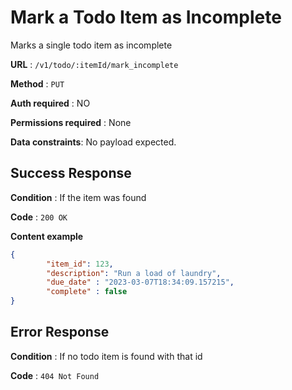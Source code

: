 # Mark a Todo Item as Incomplete
Marks a single todo item as incomplete

**URL** : `/v1/todo/:itemId/mark_incomplete`

**Method** : `PUT`

**Auth required** : NO

**Permissions required** : None

**Data constraints**: No payload expected.

## Success Response

**Condition** : If the item was found

**Code** : `200 OK`

**Content example**

```json
{
		"item_id": 123,
		"description": "Run a load of laundry",
		"due_date" : "2023-03-07T18:34:09.157215",
		"complete" : false
}
```

## Error Response

**Condition** : If no todo item is found with that id

**Code** : `404 Not Found`